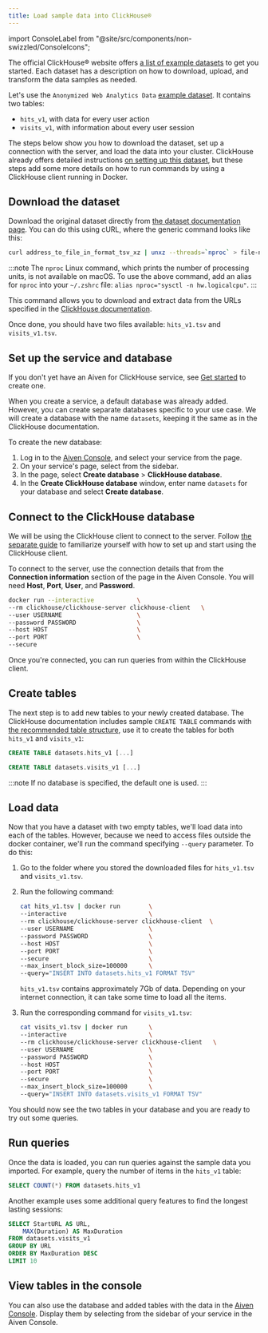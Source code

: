 ```yaml
---
title: Load sample data into ClickHouse®
---
```


import ConsoleLabel from "@site/src/components/non-swizzled/ConsoleIcons";

The official ClickHouse® website offers [a list of example datasets](https://clickhouse.com/docs/en/getting-started/example-datasets/) to get you started.
Each dataset has a description on how to download,
upload, and transform the data samples as needed.

<!-- vale off -->
Let's use the
`Anonymized Web Analytics Data` [example
dataset](https://clickhouse.com/docs/en/getting-started/example-datasets/metrica/).
It contains two tables:

-   `hits_v1`, with data for every user action
-   `visits_v1`, with information about every user session

The steps below show you how to download the dataset, set up a
connection with the server, and load the data into your cluster.
ClickHouse already offers detailed instructions [on setting up this
dataset](https://clickhouse.com/docs/en/getting-started/example-datasets/metrica/),
but these steps add some more details on how to run commands by using a
ClickHouse client running in Docker.
<!-- vale on -->

## Download the dataset

Download the original dataset directly from [the dataset documentation
page](https://clickhouse.com/docs/en/getting-started/example-datasets/metrica/).
You can do this using cURL, where the generic command looks like this:

```bash
curl address_to_file_in_format_tsv_xz | unxz --threads=`nproc` > file-name.tsv
```

:::note
The `nproc` Linux command, which prints the number of processing units,
is not available on macOS. To use the above command, add an alias for
`nproc` into your `~/.zshrc` file:
`alias nproc="sysctl -n hw.logicalcpu"`.
:::

This command allows you to download and extract data from the URLs
specified in the [ClickHouse
documentation](https://clickhouse.com/docs/en/getting-started/example-datasets/metrica).

Once done, you should have two files available: `hits_v1.tsv` and
`visits_v1.tsv`.

## Set up the service and database

If you don't yet have an Aiven for ClickHouse service, see
[Get started](/docs/products/clickhouse/get-started) to create one.

When you create a service, a default database was already added.
However, you can create separate databases specific to your use case. We
will create a database with the name `datasets`, keeping it the same as
in the ClickHouse documentation.

To create the new database:

1.  Log in to the [Aiven Console](https://console.aiven.io/), and
    select your service from the <ConsoleLabel name="Services"/> page.
1.  On your service's page, select <ConsoleLabel name="databasesandtables"/> from the
    sidebar.
1.  In the <ConsoleLabel name="databasesandtables"/> page, select **Create database** >
    **ClickHouse database**.
1.  In the **Create ClickHouse database** window, enter name `datasets`
    for your database and select **Create database**.

## Connect to the ClickHouse database

We will be using the ClickHouse client to connect to the server. Follow
[the separate guide](/docs/products/clickhouse/howto/connect-with-clickhouse-cli) to
familiarize yourself with how to set up and start using
the ClickHouse client.

To connect to the server, use the connection details that from
the **Connection information** section of the <ConsoleLabel name="overview"/> page in
the Aiven Console. You will need **Host**, **Port**, **User**, and
**Password**.

```bash
docker run --interactive            \
--rm clickhouse/clickhouse-server clickhouse-client   \
--user USERNAME                     \
--password PASSWORD                 \
--host HOST                         \
--port PORT                         \
--secure
```

Once you're connected, you can run queries from within the ClickHouse
client.

## Create tables

The next step is to add new tables to your newly created database. The
ClickHouse documentation includes sample `CREATE TABLE` commands with
[the recommended table
structure](https://clickhouse.com/docs/en/getting-started/example-datasets/metrica),
use it to create the tables for both `hits_v1` and `visits_v1`:

```sql
CREATE TABLE datasets.hits_v1 [...]
```

```sql
CREATE TABLE datasets.visits_v1 [...]
```

:::note
If no database is specified, the default one is used.
:::

## Load data

Now that you have a dataset with two empty tables, we'll load data into
each of the tables. However, because we need to access files outside the
docker container, we'll run the command specifying `--query` parameter.
To do this:

1.  Go to the folder where you stored the downloaded files for
    `hits_v1.tsv` and `visits_v1.tsv`.

1.  Run the following command:

    ```bash
    cat hits_v1.tsv | docker run        \
    --interactive                       \
    --rm clickhouse/clickhouse-server clickhouse-client  \
    --user USERNAME                     \
    --password PASSWORD                 \
    --host HOST                         \
    --port PORT                         \
    --secure                            \
    --max_insert_block_size=100000      \
    --query="INSERT INTO datasets.hits_v1 FORMAT TSV"
    ```

    `hits_v1.tsv` contains approximately 7Gb of data. Depending on your
    internet connection, it can take some time to load all the items.

1.  Run the corresponding command for `visits_v1.tsv`:

    ```bash
    cat visits_v1.tsv | docker run      \
    --interactive                       \
    --rm clickhouse/clickhouse-server clickhouse-client   \
    --user USERNAME                     \
    --password PASSWORD                 \
    --host HOST                         \
    --port PORT                         \
    --secure                            \
    --max_insert_block_size=100000      \
    --query="INSERT INTO datasets.visits_v1 FORMAT TSV"
    ```

You should now see the two tables in your database and you are ready to
try out some queries.

## Run queries

Once the data is loaded, you can run queries against the sample data you
imported. For example, query the number of items in
the `hits_v1` table:

```sql
SELECT COUNT(*) FROM datasets.hits_v1
```

Another example uses some additional query features to find the longest
lasting sessions:

```sql
SELECT StartURL AS URL,
    MAX(Duration) AS MaxDuration
FROM datasets.visits_v1
GROUP BY URL
ORDER BY MaxDuration DESC
LIMIT 10
```

## View tables in the console

You can also use the database and added tables with the data in the
[Aiven Console](https://console.aiven.io/). Display them by
selecting <ConsoleLabel name="databasesandtables"/> from the sidebar of your service in the
Aiven Console.
